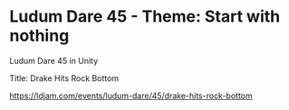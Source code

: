 # Ludum Dare 45 - Theme: Start with nothing 
Ludum Dare 45 in Unity

Title: Drake Hits Rock Bottom

https://ldjam.com/events/ludum-dare/45/drake-hits-rock-bottom
